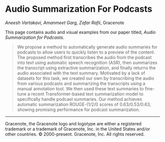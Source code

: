# Audio Summarization For Podcasts

_Aneesh Vartakavi, Amanmeet Garg, Zafar Rafii_, Gracenote

This page contains audio and visual examples from our paper titled, *Audio Summarization for Podcasts*.

> We propose a method to automatically generate audio summaries for podcasts to allow users to quickly listen to a preview of the content. The proposed method first transcribes the audio from the podcast into text using automatic speech recognition (ASR), then summarizes the transcript using extractive summarization, and finally returns the audio associated with the text summary. Motivated by a lack of datasets for this task, we created our own by transcribing the audio from various podcasts and summarizing the transcripts using a manual annotation tool. We then used these text summaries to fine-tune a recent Transformer-based text summarization model to specifically handle podcast summaries. Our method achieves automatic summarization ROUGE-(1/2/l) scores of 0.63/0.53/0.63, showing promising performance for podcast summarization.

---
Gracenote, the Gracenote logo and logotype are either a registered trademark or a trademark of Gracenote, Inc. in the United States and/or other countries. © 2000-present. Gracenote, Inc. All rights reserved.  
